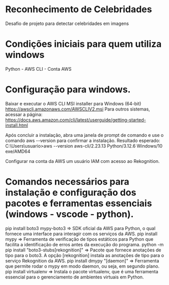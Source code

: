 # Reconhecimento de Celebridades
Desafio de projeto para detectar celebridades em imagens

# Condições iniciais para quem utiliza windows
Python - AWS CLI - Conta AWS

# Configuração para windows.
Baixar e executar o AWS CLI MSI installer para Windows (64-bit) https://awscli.amazonaws.com/AWSCLIV2.msi Para outros sistemas, acessar a página: https://docs.aws.amazon.com/cli/latest/userguide/getting-started-install.html

Após concluir a instalação, abra uma janela de prompt de comando e use o comando aws --version para confirmar a instalação. 
Resultado esperado:
C:\Users\usuario>aws --version aws-cli/2.23.13 Python/3.12.6 Windows/10 exe/AMD64

Configurar na conta da AWS um usuário IAM com acesso ao Rekognition.

#  Comandos necessários para instalação e configuração dos pacotes e ferramentas essenciais (windows - vscode - python).

pip install boto3 mypy-boto3 => SDK oficial da AWS para Python, o qual fornece uma interface para interagir com os serviços da AWS.
pip install mypy => Ferramenta de verificação de tipos estáticos para Python que facilita a identificação de erros antes da execução do programa. 
python -m pip install "boto3-stubs[rekognition]" => Pacote que fornece anotações de tipo para o boto3. A opção [rekognition] instala as anotações de tipo para o serviço Rekognition da AWS.
pip install dmypy "[daemon]" => Ferramenta que permite rodar o mypy em modo daemon, ou seja, em segundo plano.
pip install virtualenv => Instala o pacote virtualenv, que é uma ferramenta essencial para o gerenciamento de ambientes virtuais em Python.
